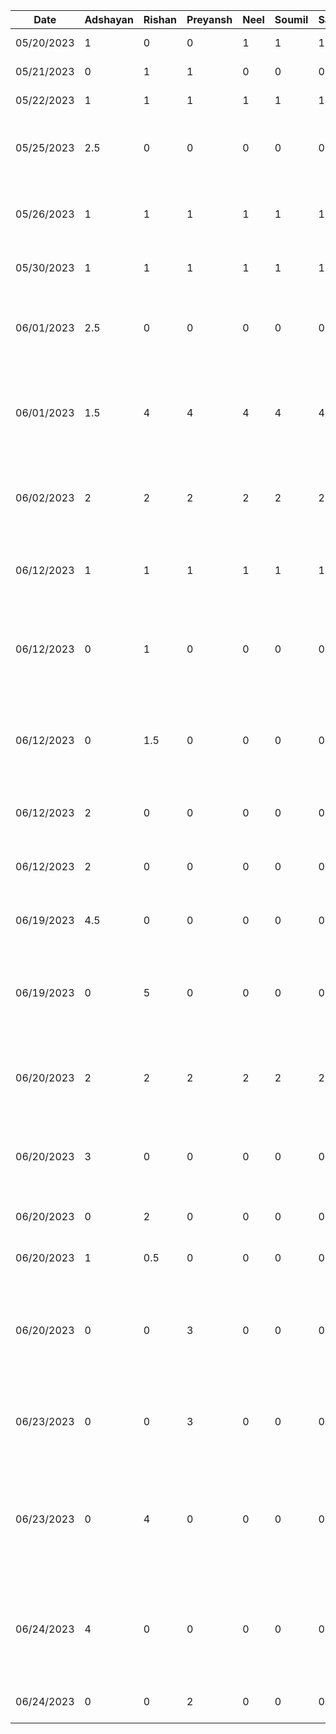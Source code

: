 | Date       | Adshayan | Rishan | Preyansh | Neel | Soumil | Sathursan | Task
|------------|----------|--------|-------|------|--------| -----------| ------
| 05/20/2023 | 1        | 0      |0|1|1|1| Brain Storm Meeting
| 05/21/2023 | 0        | 1      |1|0|0|0| Brain Storm Meeting 2
| 05/22/2023 | 1        | 1      |1|1|1|1| Feasiblity Research
| 05/25/2023 | 2.5      | 0      |0|0|0|0| Project Proposal Document Set up + Part 1 of Document
| 05/26/2023 | 1        | 1      |1|1|1|1|1 Meeting to work on Presentation and flush out original idea
| 05/30/2023 | 1        | 1      |1|1|1|1| Project Meeting to Pivot Idea to default project
| 06/01/2023 | 2.5      | 0      |0|0|0|0| Redid Part 1 of Document to support new project idea (default project)
| 06/01/2023 | 1.5      | 4      |4|4|4|4| Worked on completion of Proposal Document for new project (default project)
| 06/02/2023 | 2        | 2      |2|2|2|2| Reviewed eachothers work on report, made edits and finalized submission
| 06/12/2023 | 1        | 1      |1|1|1|1| Brainstorming design plan and architectural structures for project
| 06/12/2023 | 0        | 1      |0|0|0|0| Update existing mock-ups and create more mock-ups for specific components and screens
| 06/12/2023 | 0        | 1.5    |0|0|0|0| Create a base file strcture tree outline based on identified subsystems, components, and screens
| 06/12/2023 | 2        | 0      |0|0|0|0| Set up Android project and Firebase for authentication
| 06/12/2023 | 2        | 0      |0|0|0|0| Created signup, login, and logout functionality
| 06/19/2023 | 4.5      | 0      |0|0|0|0| Integrated offline speech to text functionality
| 06/19/2023 | 0        | 5      |0|0|0|0| Scaffold Home Mode MVVM architecture, add Dagger Hilt, and create Button UI components
| 06/20/2023 | 2        | 2      |2|2|2|2| App Structure, MVVM Architecture, and Repository Structure Meeting
| 06/20/2023 | 3        | 0      |0|0|0|0| Refactor SignIn Screen to support MVVM architecture using Jetpack Compose
| 06/20/2023 | 0        | 2      |0|0|0|0| Add Navigation Host to handle all navigation
| 06/20/2023 | 1        | 0.5    |0|0|0|0| Address comments to SignIn view CR
| 06/20/2023 | 0        | 0      |3|0|0|0| Designed high-fidelity mockups in Figma for the Auth Screens, Home Mode, and Farm Mode screens
| 06/23/2023 | 0        | 0      |3|0|0|0| Finished high-fidelity mockups in Figma for the Market, and Charity Mode
| 06/23/2023 | 0        | 4      |0|0|0|0| Add navigation bar, app navigator, connect signin to the home page on login, and add a snackbar for messages
| 06/24/2023 | 4        | 0      |0|0|0|0| Created SignUp view,viewmodel and model with FireBase integration, linked signin and sign up pages 
| 06/24/2023 |0|0|2|0|0|0| Create Floating Action Button UI component






